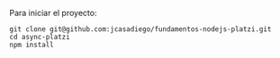 Para iniciar el proyecto:
 
 ```
git clone git@github.com:jcasadiego/fundamentos-nodejs-platzi.git
cd async-platzi
npm install

 ```